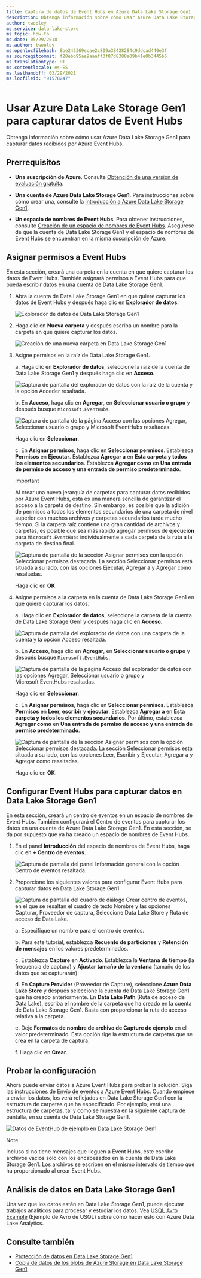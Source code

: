 ```yaml
---
title: Captura de datos de Event Hubs en Azure Data Lake Storage Gen1
description: Obtenga información sobre cómo usar Azure Data Lake Storage Gen1 para capturar datos recibidos por Azure Event Hubs. Comience comprobando los requisitos previos.
author: twooley
ms.service: data-lake-store
ms.topic: how-to
ms.date: 05/29/2018
ms.author: twooley
ms.openlocfilehash: 8be242369ecae2c809a38428284c9ddcad440e3f
ms.sourcegitcommit: f28ebb95ae9aaaff3f87d8388a09b41e0b3445b5
ms.translationtype: HT
ms.contentlocale: es-ES
ms.lasthandoff: 03/29/2021
ms.locfileid: "91578247"
---
```

# <a name="use-azure-data-lake-storage-gen1-to-capture-data-from-event-hubs"></a>Usar Azure Data Lake Storage Gen1 para capturar datos de Event Hubs

Obtenga información sobre cómo usar Azure Data Lake Storage Gen1 para capturar datos recibidos por Azure Event Hubs.

## <a name="prerequisites"></a>Prerrequisitos

* **Una suscripción de Azure**. Consulte [Obtención de una versión de evaluación gratuita](https://azure.microsoft.com/pricing/free-trial/).

* **Una cuenta de Azure Data Lake Storage Gen1**. Para instrucciones sobre cómo crear una, consulte la [introducción a Azure Data Lake Storage Gen1](data-lake-store-get-started-portal.md).

*  **Un espacio de nombres de Event Hubs**. Para obtener instrucciones, consulte [Creación de un espacio de nombres de Event Hubs](../event-hubs/event-hubs-create.md#create-an-event-hubs-namespace). Asegúrese de que la cuenta de Data Lake Storage Gen1 y el espacio de nombres de Event Hubs se encuentran en la misma suscripción de Azure.


## <a name="assign-permissions-to-event-hubs"></a>Asignar permisos a Event Hubs

En esta sección, creará una carpeta en la cuenta en que quiere capturar los datos de Event Hubs. También asignará permisos a Event Hubs para que pueda escribir datos en una cuenta de Data Lake Storage Gen1. 

1. Abra la cuenta de Data Lake Storage Gen1 en que quiere capturar los datos de Event Hubs y después haga clic en **Explorador de datos**.

    ![Explorador de datos de Data Lake Storage Gen1](./media/data-lake-store-archive-eventhub-capture/data-lake-store-open-data-explorer.png "Explorador de datos de Data Lake Storage Gen1")

1.  Haga clic en **Nueva carpeta** y después escriba un nombre para la carpeta en que quiere capturar los datos.

    ![Creación de una nueva carpeta en Data Lake Storage Gen1](./media/data-lake-store-archive-eventhub-capture/data-lake-store-create-new-folder.png "Creación de una nueva carpeta en Data Lake Storage Gen1")

1. Asigne permisos en la raíz de Data Lake Storage Gen1. 

    a. Haga clic en **Explorador de datos**, seleccione la raíz de la cuenta de Data Lake Storage Gen1 y después haga clic en **Acceso**.

    ![Captura de pantalla del explorador de datos con la raíz de la cuenta y la opción Acceder resaltada.](./media/data-lake-store-archive-eventhub-capture/data-lake-store-assign-permissions-to-root.png "Asignación de permisos para la raíz de Data Lake Storage Gen1")

    b. En **Acceso**, haga clic en **Agregar**, en **Seleccionar usuario o grupo** y después busque `Microsoft.EventHubs`. 

    ![Captura de pantalla de la página Acceso con las opciones Agregar, Seleccionar usuario o grupo y Microsoft EventHubs resaltadas.](./media/data-lake-store-archive-eventhub-capture/data-lake-store-assign-eventhub-sp.png "Asignación de permisos para la raíz de Data Lake Storage Gen1")
    
    Haga clic en **Seleccionar**.

    c. En **Asignar permisos**, haga clic en **Seleccionar permisos**. Establezca **Permisos** en **Ejecutar**. Establezca **Agregar a** en **Esta carpeta y todos los elementos secundarios**. Establezca **Agregar como** en **Una entrada de permiso de acceso y una entrada de permiso predeterminado**.

    > [!IMPORTANT]
    > Al crear una nueva jerarquía de carpetas para capturar datos recibidos por Azure Event Hubs, esta es una manera sencilla de garantizar el acceso a la carpeta de destino.  Sin embargo, es posible que la adición de permisos a todos los elementos secundarios de una carpeta de nivel superior con muchos archivos y carpetas secundarios tarde mucho tiempo.  Si la carpeta raíz contiene una gran cantidad de archivos y carpetas, es posible que sea más rápido agregar permisos de **ejecución** para `Microsoft.EventHubs` individualmente a cada carpeta de la ruta a la carpeta de destino final. 

    ![Captura de pantalla de la sección Asignar permisos con la opción Seleccionar permisos destacada. La sección Seleccionar permisos está situada a su lado, con las opciones Ejecutar, Agregar a y Agregar como resaltadas.](./media/data-lake-store-archive-eventhub-capture/data-lake-store-assign-eventhub-sp1.png "Asignación de permisos para la raíz de Data Lake Storage Gen1")

    Haga clic en **OK**.

1. Asigne permisos a la carpeta en la cuenta de Data Lake Storage Gen1 en que quiere capturar los datos.

    a. Haga clic en **Explorador de datos**, seleccione la carpeta de la cuenta de Data Lake Storage Gen1 y después haga clic en **Acceso**.

    ![Captura de pantalla del explorador de datos con una carpeta de la cuenta y la opción Acceso resaltada.](./media/data-lake-store-archive-eventhub-capture/data-lake-store-assign-permissions-to-folder.png "Asignación de permisos para la carpeta de Data Lake Storage Gen1")

    b. En **Acceso**, haga clic en **Agregar**, en **Seleccionar usuario o grupo** y después busque `Microsoft.EventHubs`. 

    ![Captura de pantalla de la página Acceso del explorador de datos con las opciones Agregar, Seleccionar usuario o grupo y Microsoft EventHubs resaltadas.](./media/data-lake-store-archive-eventhub-capture/data-lake-store-assign-eventhub-sp.png "Asignación de permisos para la carpeta de Data Lake Storage Gen1")
    
    Haga clic en **Seleccionar**.

    c. En **Asignar permisos**, haga clic en **Seleccionar permisos**. Establezca **Permisos** en **Leer, escribir** y **ejecutar**. Establezca **Agregar a** en **Esta carpeta y todos los elementos secundarios**. Por último, establezca **Agregar como** en **Una entrada de permiso de acceso y una entrada de permiso predeterminado**.

    ![Captura de pantalla de la sección Asignar permisos con la opción Seleccionar permisos destacada. La sección Seleccionar permisos está situada a su lado, con las opciones Leer, Escribir y Ejecutar, Agregar a y Agregar como resaltadas.](./media/data-lake-store-archive-eventhub-capture/data-lake-store-assign-eventhub-sp-folder.png "Asignación de permisos para la carpeta de Data Lake Storage Gen1")
    
    Haga clic en **OK**. 

## <a name="configure-event-hubs-to-capture-data-to-data-lake-storage-gen1"></a>Configurar Event Hubs para capturar datos en Data Lake Storage Gen1

En esta sección, creará un centro de eventos en un espacio de nombres de Event Hubs. También configurará el Centro de eventos para capturar los datos en una cuenta de Azure Data Lake Storage Gen1. En esta sección, se da por supuesto que ya ha creado un espacio de nombres de Event Hubs.

1. En el panel **Introducción** del espacio de nombres de Event Hubs, haga clic en **+ Centro de eventos**.

    ![Captura de pantalla del panel Información general con la opción Centro de eventos resaltada.](./media/data-lake-store-archive-eventhub-capture/data-lake-store-create-event-hub.png "Crear centro de eventos")

1. Proporcione los siguientes valores para configurar Event Hubs para capturar datos en Data Lake Storage Gen1.

    ![Captura de pantalla del cuadro de diálogo Crear centro de eventos, en el que se resaltan el cuadro de texto Nombre y las opciones Capturar, Proveedor de captura, Seleccione Data Lake Store y Ruta de acceso de Data Lake.](./media/data-lake-store-archive-eventhub-capture/data-lake-store-configure-eventhub.png "Crear centro de eventos")

    a. Especifique un nombre para el centro de eventos.
    
    b. Para este tutorial, establezca **Recuento de particiones** y **Retención de mensajes** en los valores predeterminados.
    
    c. Establezca **Capture** en **Activado**. Establezca la **Ventana de tiempo** (la frecuencia de captura) y **Ajustar tamaño de la ventana** (tamaño de los datos que se capturarán). 
    
    d. En **Capture Provider** (Proveedor de Capture), seleccione **Azure Data Lake Store** y después seleccione la cuenta de Data Lake Storage Gen1 que ha creado anteriormente. En **Data Lake Path** (Ruta de acceso de Data Lake), escriba el nombre de la carpeta que ha creado en la cuenta de Data Lake Storage Gen1. Basta con proporcionar la ruta de acceso relativa a la carpeta.

    e. Deje **Formatos de nombre de archivo de Capture de ejemplo** en el valor predeterminado. Esta opción rige la estructura de carpetas que se crea en la carpeta de captura.

    f. Haga clic en **Crear**.

## <a name="test-the-setup"></a>Probar la configuración

Ahora puede enviar datos a Azure Event Hubs para probar la solución. Siga las instrucciones de [Envío de eventos a Azure Event Hubs](../event-hubs/event-hubs-dotnet-framework-getstarted-send.md). Cuando empiece a enviar los datos, los verá reflejados en Data Lake Storage Gen1 con la estructura de carpetas que ha especificado. Por ejemplo, verá una estructura de carpetas, tal y como se muestra en la siguiente captura de pantalla, en su cuenta de Data Lake Storage Gen1.

![Datos de EventHub de ejemplo en Data Lake Storage Gen1](./media/data-lake-store-archive-eventhub-capture/data-lake-store-eventhub-data-sample.png "Datos de EventHub de ejemplo en Data Lake Storage Gen1")

> [!NOTE]
> Incluso si no tiene mensajes que lleguen a Event Hubs, este escribe archivos vacíos solo con los encabezados en la cuenta de Data Lake Storage Gen1. Los archivos se escriben en el mismo intervalo de tiempo que ha proporcionado al crear Event Hubs.
> 
>

## <a name="analyze-data-in-data-lake-storage-gen1"></a>Análisis de datos en Data Lake Storage Gen1

Una vez que los datos están en Data Lake Storage Gen1, puede ejecutar trabajos analíticos para procesar y estudiar los datos. Vea [USQL Avro Example](https://github.com/Azure/usql/tree/master/Examples/AvroExamples) (Ejemplo de Avro de USQL) sobre cómo hacer esto con Azure Data Lake Analytics.
  

## <a name="see-also"></a>Consulte también
* [Protección de datos en Data Lake Storage Gen1](data-lake-store-secure-data.md)
* [Copia de datos de los blobs de Azure Storage en Data Lake Storage Gen1](data-lake-store-copy-data-azure-storage-blob.md)

